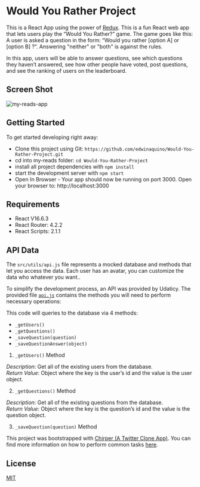 # Would You Rather Project

This is a React App using the power of [Redux](https://react-redux.js.org/). This is a fun React web app that lets users play the “Would You Rather?” game. The game goes like this: A user is asked a question in the form: “Would you rather [option A] or [option B] ?”. Answering "neither" or "both" is against the rules.

In this app, users will be able to answer questions, see which questions they haven’t answered, see how other people have voted, post questions, and see the ranking of users on the leaderboard.


## Screen Shot
![my-reads-app](https://user-images.githubusercontent.com/30946443/143803774-f9cb660e-3811-487e-b383-96bcb6770571.jpg)

## Getting Started

To get started developing right away:

* Clone this project using Git: `https://github.com/edwinaquino/Would-You-Rather-Project.git`
* cd into my-reads folder: `cd Would-You-Rather-Project`
* install all project dependencies with `npm install`
* start the development server with `npm start`
* Open In Browser - Your app should now be running on port 3000. Open your browser to: http://localhost:3000

## Requirements
* React V16.6.3
* React Router: 4.2.2
* React Scripts: 2.1.1

## API Data

The `src/utils/api.js` file represents a mocked database and methods that let you access the data. Each user has an avatar, you can customize the data who whatever you want..

To simplify the development process, an API was provided by Udaticy. The provided file [`api.js`](https://github.com/udacity/reactnd-chirper-app/tree/new-tweet-logic/src/utils) contains the methods you will need to perform necessary operations:

This code will queries to the database via 4 methods:

* `_getUsers()`
* `_getQuestions()`
* `_saveQuestion(question)`
* `_saveQuestionAnswer(object)`

1) `_getUsers()` Method

*Description*: Get all of the existing users from the database.  
*Return Value*: Object where the key is the user’s id and the value is the user object.

2) `_getQuestions()` Method

*Description*: Get all of the existing questions from the database.  
*Return Value*: Object where the key is the question’s id and the value is the question object.

3) `_saveQuestion(question)` Method

This project was bootstrapped with [Chirper (A Twitter Clone App)](https://github.com/udacity/reactnd-chirper-app/tree/new-tweet-logic). You can find more information on how to perform common tasks [here](https://github.com/udacity/reactnd-chirper-app/blob/master/README.md).

## License
[MIT](https://choosealicense.com/licenses/mit/)
